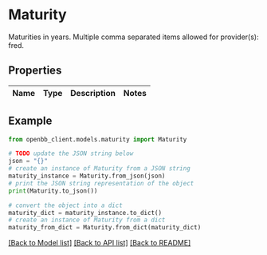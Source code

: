 # Maturity

Maturities in years. Multiple comma separated items allowed for provider(s): fred.

## Properties

Name | Type | Description | Notes
------------ | ------------- | ------------- | -------------

## Example

```python
from openbb_client.models.maturity import Maturity

# TODO update the JSON string below
json = "{}"
# create an instance of Maturity from a JSON string
maturity_instance = Maturity.from_json(json)
# print the JSON string representation of the object
print(Maturity.to_json())

# convert the object into a dict
maturity_dict = maturity_instance.to_dict()
# create an instance of Maturity from a dict
maturity_from_dict = Maturity.from_dict(maturity_dict)
```
[[Back to Model list]](../README.md#documentation-for-models) [[Back to API list]](../README.md#documentation-for-api-endpoints) [[Back to README]](../README.md)


